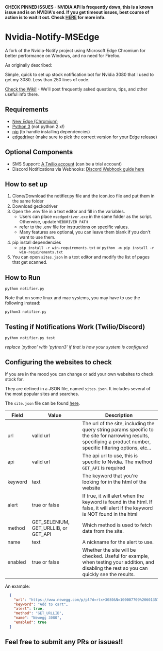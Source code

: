 **CHECK PINNED ISSUES - NVIDIA API Is frequently down, this is a known issue and is on NVIDIA's end. If you get timeout issues, best course of action is to wait it out. Check [HERE](https://github.com/samuelm2/Nvidia-Notify/issues/18) for more info.**

# Nvidia-Notify-MSEdge
A fork of the Nvidia-Notify project using Microsoft Edge Chromium for better performance on Windows, and no need for Firefox.

As originally described:

Simple, quick to set up stock notification bot for Nvidia 3080 that I used to get my 3080. Less than 250 lines of code.

[Check the Wiki!](https://github.com/samuelm2/Nvidia-Notify/wiki) - We'll post frequently asked questions, tips, and other useful info there.

## Requirements
- [New Edge (Chromium)](https://www.microsoft.com/en-us/edge)
- [Python 3](https://www.python.org/downloads/) (not python 2.x!)
- [pip](https://pip.pypa.io/en/stable/installing/) (to handle installing dependencies)
- [edgedriver](https://developer.microsoft.com/en-us/microsoft-edge/tools/webdriver/#downloads) (make sure to pick the correct version for your Edge release)

## Optional Components
- SMS Support: [A Twilio account](https://www.twilio.com/try-twilio) (can be a trial account)
- Discord Notifications via Webhooks: [Discord Webhook guide here](https://support.discord.com/hc/en-us/articles/228383668-Intro-to-Webhooks)

## How to set up
1. Clone/Download the notifier.py file and the icon.ico file and put them in the same folder
2. Download geckodriver
3. Open the .env file in a text editor and fill in the variables.
    -   Users can place `msedgedriver.exe` in the same folder as the script. Otherwise, update `WEBDRIVER_PATH`
	-	refer to the .env file for instructions on specific values.
	-   Many features are optional, you can leave them blank if you don't want to use them.
4. pip install dependencies
	-  `pip install -r win-requirements.txt` or `python -m pip install -r win-requirements.txt`
5. You can open `sites.json` in a text editor and modify the list of pages that get scanned.
  
## How to Run

```
python notifier.py
```

Note that on some linux and mac systems, you may have to use the following instead:
```
python3 notifier.py
```

## Testing if Notifications Work (Twilio/Discord)

```
python notifier.py test
```
*replace 'python' with 'python3' if that is how your system is configured*


## Configuring the websites to check

If you are in the mood you can change or add your own websites to check stock for.

They are defined in a JSON file, named `sites.json`. It includes several of the most popular sites and searches.

The `site.json` file can be found [here](https://github.com/samuelm2/Nvidia-Notify/blob/master/sites.json).

| Field  | Value | Description  |
|---|---|---|
| url     | valid url | The url of the site, including the query string params specific to the site for narrowing results, specifiying a product number, specific filtering options, etc...
| api     | valid url | The api url to use, this is specific to Nvidia.  The method `GET_API` is required
| keyword | text | The keyword that you're looking for in the html of the website
| alert   | true or false | If true, it will alert when the keyword is found in the html. If false, it will alert if the keyword is NOT found in the html
| method  | GET_SELENIUM, GET_URLLIB, or GET_API | Which method is used to fetch data from the site.
| name    | text | A nickname for the alert to use.
| enabled | true or false | Whether the site will be checked. Useful for example, when testing your addition, and disabling the rest so you can quickly see the results.

An example:

```json
  {
    "url": "https://www.newegg.com/p/pl?d=rtx+3080&N=100007709%20601357247",
    "keyword": "Add to cart",
    "alert": true,
    "method": "GET_URLLIB",
    "name": "Newegg 3080",
    "enabled": true
  }
```

## Feel free to submit any PRs or issues!!
